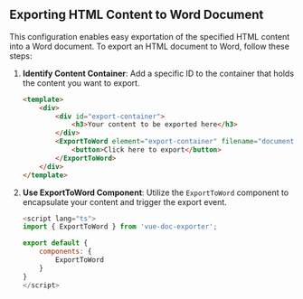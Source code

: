 ## Exporting HTML Content to Word Document

This configuration enables easy exportation of the specified HTML content into a Word document.
To export an HTML document to Word, follow these steps:

1. **Identify Content Container**: Add a specific ID to the container that holds the content you want to export.

    ```html
    <template>
        <div>
            <div id="export-container">
                <h3>Your content to be exported here</h3>
            </div>
            <ExportToWord element="export-container" filename="document">
                <button>Click here to export</button>
            </ExportToWord>
        </div>
    </template>
    ```

2. **Use ExportToWord Component**: Utilize the `ExportToWord` component to encapsulate your content and trigger the export event.

    ```javascript
    <script lang="ts">
    import { ExportToWord } from 'vue-doc-exporter';

    export default {
        components: {
            ExportToWord
        }
    }
    </script>
    ```
